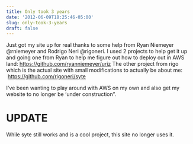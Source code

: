 ```yaml
---
title: Only took 3 years
date: '2012-06-09T18:25:46-05:00'
slug: only-took-3-years
draft: false
---
```

Just got my site up for real thanks to some help from Ryan Niemeyer @rniemeyer and Rodrigo Neri @rigoneri.
I used 2 projects to help get it up and going one from Ryan to help me figure out how to deploy out in AWS land: https://github.com/ryanniemeyer/uriz
The other project from rigo which is the actual site with small modifications to actually be about me:  https://github.com/rigoneri/syte

I've been wanting to play around with AWS on my own and also get my website to no longer be ‘under construction”.

# UPDATE
While syte still works and is a cool project, this site no longer uses it.
